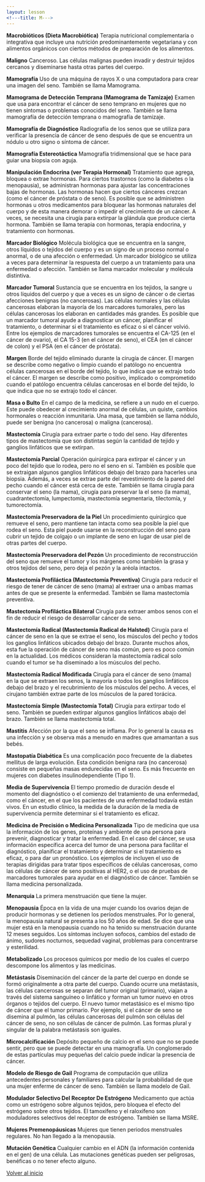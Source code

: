 ```yaml
---
layout: lesson
<!---title: M--->
---
```


<a name="top"></a>

**Macrobióticos (Dieta Macrobiótica)**
Terapia nutricional complementaria o integrativa que incluye una nutrición predominantemente vegetariana y con alimentos orgánicos con ciertos métodos de preparación de los alimentos.

**Maligno**
Canceroso. Las células malignas pueden invadir y destruir tejidos cercanos y diseminarse hasta otras partes del cuerpo.

**Mamografía**
Uso de una máquina de rayos X o una computadora para crear una imagen del seno. También se llama Mamograma.

**Mamograma de Detección Temprana (Mamograma de Tamizaje)**
Examen que usa para encontrar el cáncer de seno temprano en mujeres que no tienen síntomas o problemas conocidos del seno. También se llama mamografía de detección temprana o mamografía de tamizaje.

**Mamografía de Diagnóstico**
Radiografía de los senos que se utiliza para verificar la presencia de cáncer de seno después de que se encuentra un nódulo u otro signo o síntoma de cáncer.

**Mamografía Estereotáctica**
Mamografía tridimensional que se hace para guiar una biopsia con aguja.

**Manipulación Endocrina (ver Terapia Hormonal)**
Tratamiento que agrega, bloquea o extrae hormonas. Para ciertos trastornos (como la diabetes o la menopausia), se administran hormonas para ajustar las concentraciones bajas de hormonas. Las hormonas hacen que ciertos cánceres crezcan (como el cáncer de próstata o de seno). Es posible que se administren hormonas u otros medicamentos para bloquear las hormonas naturales del cuerpo y de esta manera demorar o impedir el crecimiento de un cáncer. A veces, se necesita una cirugía para extirpar la glándula que produce cierta hormona. También se llama terapia con hormonas, terapia endocrina, y tratamiento con hormonas.

**Marcador Biológico**
Molécula biológica que se encuentra en la sangre, otros líquidos o tejidos del cuerpo y es un signo de un proceso normal o anormal, o de una afección o enfermedad. Un marcador biológico se utiliza a veces para determinar la respuesta del cuerpo a un tratamiento para una enfermedad o afección. También se llama marcador molecular y molécula distintiva.

**Marcador Tumoral**
Sustancia que se encuentra en los tejidos, la sangre u otros líquidos del cuerpo y que a veces es un signo de cáncer o de ciertas afecciones benignas (no cancerosas). Las células normales y las células cancerosas elaboran la mayoría de los marcadores tumorales, pero las células cancerosas los elaboran en cantidades más grandes. Es posible que un marcador tumoral ayude a diagnosticar un cáncer, planificar el tratamiento, o determinar si el tratamiento es eficaz o si el cáncer volvió. Entre los ejemplos de marcadores tumorales se encuentra el CA-125 (en el cáncer de ovario), el CA 15-3 (en el cáncer de seno), el CEA (en el cáncer de colon) y el PSA (en el cáncer de próstata).

**Margen**
Borde del tejido eliminado durante la cirugía de cáncer. El margen se describe como negativo o limpio cuando el patólogo no encuentra células cancerosas en el borde del tejido, lo que indica que se extrajo todo el cáncer. El margen se describe como positivo, implicado o comprometido cuando el patólogo encuentra células cancerosas en el borde del tejido, lo que indica que no se extrajo todo el cáncer.

**Masa o Bulto**
En el campo de la medicina, se refiere a un nudo en el cuerpo. Este puede obedecer al crecimiento anormal de células, un quiste, cambios hormonales o reacción inmunitaria. Una masa, que también se llama nódulo, puede ser benigna (no cancerosa) o maligna (cancerosa).

**Mastectomía**
Cirugía para extraer parte o todo del seno. Hay diferentes tipos de mastectomía que son distintas según la cantidad de tejido y ganglios linfáticos que se extirpan.

**Mastectomía Parcial**
Operación quirúrgica para extirpar el cáncer y un poco del tejido que lo rodea, pero no el seno en sí. También es posible que se extraigan algunos ganglios linfáticos debajo del brazo para hacerles una biopsia. Además, a veces se extrae parte del revestimiento de la pared del pecho cuando el cáncer está cerca de este. También se llama cirugía para conservar el seno (la mama), cirugía para preservar la el seno (la mama), cuadrantectomía, lumpectomía, mastectomía segmentaria, tilectomía, y tumorectomía.

**Mastectomía Preservadora de la Piel**
Un procedimiento quirúrgico que remueve el seno, pero mantiene tan intacta como sea posible la piel que rodea el seno. Esta piel puede usarse en la reconstrucción del seno para cubrir un tejido de colgajo o un implante de seno en lugar de usar piel de otras partes del cuerpo. 

**Mastectomía Preservadora del Pezón**
Un procedimiento de reconstrucción del seno que remueve el tumor y los márgenes como también la grasa y otros tejidos del seno, pero deja el pezón y la aréola intactos.

**Mastectomía Profiláctica (Mastectomía Preventiva)**
Cirugía para reducir el riesgo de tener de cáncer de seno (mama) al extraer una o ambas mamas antes de que se presente la enfermedad. También se llama mastectomía preventiva.

**Mastectomía Profiláctica Bilateral**
Cirugía para extraer ambos senos con el fin de reducir el riesgo de desarrollar cáncer de seno.

**Mastectomía Radical (Mastectomía Radical de Halsted)**
Cirugía para el cáncer de seno en la que se extrae el seno, los músculos del pecho y todos los ganglios linfáticos ubicados debajo del brazo. Durante muchos años, esta fue la operación de cáncer de seno más común, pero es poco común en la actualidad. Los médicos consideran la mastectomía radical solo cuando el tumor se ha diseminado a los músculos del pecho. 

**Mastectomía Radical Modificada**
Cirugía para el cáncer de seno (mama) en la que se extraen los senos, la mayoría o todos los ganglios linfáticos debajo del brazo y el recubrimiento de los músculos del pecho. A veces, el cirujano también extrae parte de los músculos de la pared torácica.

**Mastectomía Simple (Mastectomía Total)**
Cirugía para extirpar todo el seno. También se pueden extirpar algunos ganglios linfáticos abajo del brazo. También se llama mastectomía total.

**Mastitis**
Afección por la que el seno se inflama. Por lo general la causa es una infección y se observa más a menudo en madres que amamantan a sus bebés.

**Mastopatía Diabética**
Es una complicación poco frecuente de la diabetes mellitus de larga evolución. Esta condición benigna rara (no cancerosa) consiste en pequeñas masas endurecidas en el seno. Es más frecuente en mujeres con diabetes insulinodependiente (Tipo 1).

**Media de Supervivencia**
El tiempo promedio de duración desde el momento del diagnóstico o el comienzo del tratamiento de una enfermedad, como el cáncer, en el que los pacientes de una enfermedad todavía están vivos. En un estudio clínico, la medida de la duración de la media de supervivencia permite determinar si el tratamiento es eficaz.

**Medicina de Precisión o Medicina Personalizada**
Tipo de medicina que usa la información de los genes, proteínas y ambiente de una persona para prevenir, diagnosticar y tratar la enfermedad. En el caso del cáncer, se usa información específica acerca del tumor de una persona para facilitar el diagnóstico, planificar el tratamiento y determinar si el tratamiento es eficaz, o para dar un pronóstico. Los ejemplos de incluyen el uso de terapias dirigidas para tratar tipos específicos de células cancerosas, como las células de cáncer de seno positivas al HER2, o el uso de pruebas de marcadores tumorales para ayudar en el diagnóstico de cáncer. También se llama medicina personalizada.

**Menarquia**
La primera menstruación que tiene la mujer. 

**Menopausia**
Época en la vida de una mujer cuando los ovarios dejan de producir hormonas y se detienen los períodos menstruales. Por lo general, la menopausia natural se presenta a los 50 años de edad. Se dice que una mujer está en la menopausia cuando no ha tenido su menstruación durante 12 meses seguidos. Los síntomas incluyen sofocos, cambios del estado de ánimo, sudores nocturnos, sequedad vaginal, problemas para concentrarse y esterilidad.

**Metabolizado**
Los procesos químicos por medio de los cuales el cuerpo descompone los alimentos y las medicinas.

**Metástasis**
Diseminación del cáncer de la parte del cuerpo en donde se formó originalmente a otra parte del cuerpo. Cuando ocurre una metástasis, las células cancerosas se separan del tumor original (primario), viajan a través del sistema sanguíneo o linfático y forman un tumor nuevo en otros órganos o tejidos del cuerpo. El nuevo tumor metastásico es el mismo tipo de cáncer que el tumor primario. Por ejemplo, si el cáncer de seno se disemina al pulmón, las células cancerosas del pulmón son células del cáncer de seno, no son células de cáncer de pulmón. Las formas plural y singular de la palabra metástasis son iguales.

**Microcalcificación**
Depósito pequeño de calcio en el seno que no se puede sentir, pero que se puede detectar en una mamografía. Un conglomerado de estas partículas muy pequeñas del calcio puede indicar la presencia de cáncer.

**Modelo de Riesgo de Gail**
Programa de computación que utiliza antecedentes personales y familiares para calcular la probabilidad de que una mujer enferme de cáncer de seno. También se llama modelo de Gail.

**Modulador Selectivo Del Receptor De Estrógeno**
Medicamento que actúa como un estrógeno sobre algunos tejidos, pero bloquea el efecto del estrógeno sobre otros tejidos. El tamoxifeno y el raloxifeno son moduladores selectivos del receptor de estrógeno. También se llama MSRE.

**Mujeres Premenopáusicas** 
Mujeres que tienen periodos menstruales regulares. No han llegado a la menopausia.

**Mutación Genética**
Cualquier cambio en el ADN (la información contenida en el gen) de una célula. Las mutaciones genéticas pueden ser peligrosas, benéficas o no tener efecto alguno.


<!--a href="#top">Volver arriba</a-->
<a href="https://scnslabutsa.github.io/myhthelperEduContent/Glossarysp/index.html">Volver al inicio</a>

